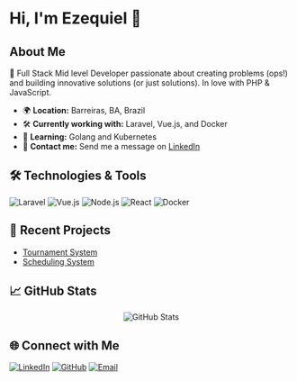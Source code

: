 # Hi, I'm Ezequiel 👋

## About Me
🎯 Full Stack Mid level Developer passionate about creating problems (ops!) and building innovative solutions (or just solutions). In love with PHP & JavaScript.

- 🌍 **Location:** Barreiras, BA, Brazil  
- 🛠️ **Currently working with:** Laravel, Vue.js, and Docker  
- 🌱 **Learning:** Golang and Kubernetes
- 💬 **Contact me:** Send me a message on [LinkedIn](https://www.linkedin.com/in/ezequiel-php)

## 🛠️ Technologies & Tools
![Laravel](https://img.shields.io/badge/Laravel-%23FF2D20.svg?style=flat&logo=laravel&logoColor=white)
![Vue.js](https://img.shields.io/badge/Vue.js-%234FC08D.svg?style=flat&logo=vue.js&logoColor=white)
![Node.js](https://img.shields.io/badge/Node.js-%23339933.svg?style=flat&logo=node.js&logoColor=white)
![React](https://img.shields.io/badge/React-%2361DAFB.svg?style=flat&logo=react&logoColor=black)
![Docker](https://img.shields.io/badge/Docker-%232496ED.svg?style=flat&logo=docker&logoColor=white)

## 🚀 Recent Projects
- [Tournament System](https://github.com/your-username/tournament-system)  
- [Scheduling System](https://github.com/your-username/scheduling-system)

## 📈 GitHub Stats
<p align="center">
  <img src="https://github-readme-stats.vercel.app/api?username=devEzequiel&show_icons=true&theme=radical" alt="GitHub Stats" />
</p>

## 🌐 Connect with Me
[![LinkedIn](https://img.shields.io/badge/LinkedIn-%230077B5.svg?style=flat&logo=linkedin&logoColor=white)](https://www.linkedin.com/in/ezequiel-php/)
[![GitHub](https://img.shields.io/badge/GitHub-%23181717.svg?style=flat&logo=github&logoColor=white)](https://github.com/devEzequiel)
[![Email](https://img.shields.io/badge/Email-D14836?style=flat&logo=gmail&logoColor=white)](mailto:esofinney@gmail.com)
